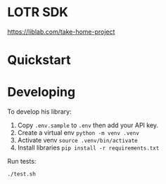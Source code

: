 # LOTR SDK

https://liblab.com/take-home-project

# Quickstart






# Developing

To develop his library:

1. Copy `.env.sample` to `.env` then add your API key.
2. Create a virtual env `python -m venv .venv`
3. Activate venv `source .venv/bin/activate`
4. Install libraries `pip install -r requirements.txt`

Run tests:
```bash
./test.sh
```

